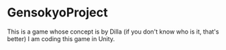# GensokyoProject
This is a game whose concept is by Dilla (if you don't know who is it, that's better)
I am coding this game in Unity.
